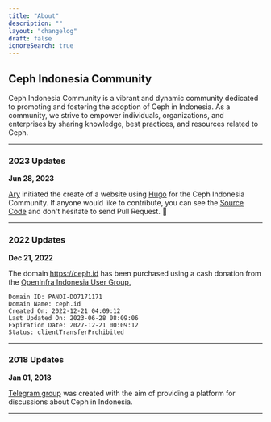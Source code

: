 ```yaml
---
title: "About"
description: ""
layout: "changelog"
draft: false
ignoreSearch: true
---
```


## Ceph Indonesia Community

Ceph Indonesia Community is a vibrant and dynamic community dedicated to promoting and fostering the adoption of Ceph in Indonesia. As a community, we strive to empower individuals, organizations, and enterprises by sharing knowledge, best practices, and resources related to Ceph.

<hr>

### 2023 Updates
**Jun 28, 2023**

[Ary](https://github.com/aryulianto) initiated the create of a website using [Hugo](https://gohugo.io/) for the Ceph Indonesia Community. If anyone would like to contribute, you can see the [Source Code](https://github.com/ceph-id/ceph-id-website) and don't hesitate to send Pull Request. 🙂

<hr>

### 2022 Updates
**Dec 21, 2022**

The domain https://ceph.id has been purchased using a cash donation from the [OpenInfra Indonesia User Group.](https://www.openinfra.id)
```
Domain ID: PANDI-DO7171171
Domain Name: ceph.id
Created On: 2022-12-21 04:09:12
Last Updated On: 2023-06-28 08:09:06
Expiration Date: 2027-12-21 00:09:12
Status: clientTransferProhibited
```

<hr>

### 2018 Updates
**Jan 01, 2018**

[Telegram group](https://t.me/cephid) was created with the aim of providing a platform for discussions about Ceph in Indonesia.

<hr>
